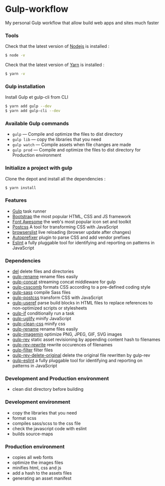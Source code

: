 # Gulp-workflow

My personal Gulp workflow that allow build web apps and sites much faster




### Tools

Check that the latest version of [Nodejs](https://nodejs.org/en/download/) is installed :
```sh
$ node -v
```

Check that the latest version of [Yarn](https://yarnpkg.com/en/docs/install) is installed :
```sh
$ yarn -v
```



### Gulp installation

Install Gulp et gulp-cli from CLI
```sh
$ yarn add gulp --dev
$ yarn add gulp-cli --dev
```



### Available Gulp commands

* `gulp` — Compile and optimize the files to dist directory
* `gulp lib` — copy the libraries that you need
* `gulp watch` — Compile assets when file changes are made
* `gulp prod` — Compile and optimize the files to dist directory for Production environment




### Initialize a project with gulp

Clone the depot and install all the dependencies :
```sh
$ yarn install
```




### Features

* [Gulp](https://github.com/gulpjs/gulp/tree/v3.9.1) task runner
* [Bootstrap](http://getbootstrap.com/) the most popular HTML, CSS and JS framework
* [Font Awesome](https://fontawesome.com/) the web's most popular icon set and toolkit
* [Postcss](https://postcss.org/) A tool for transforming CSS with JavaScript
* [browserslist](https://github.com/browserslist/browserslist) live reloading (browser update after changes)
* [Autoprefixer](https://github.com/postcss/autoprefixer) plugin to parse CSS and add vendor prefixes
* [Eslint](https://eslint.org/) a fully pluggable tool for identifying and reporting on patterns in JavaScript




### Dependencies

* [del](https://github.com/sindresorhus/del) delete files and directories
* [gulp-rename](https://github.com/hparra/gulp-rename) rename files easily
* [gulp-concat](https://github.com/gulp-community/gulp-concat) streaming concat middleware for gulp
* [gulp-csscomb](https://github.com/koistya/gulp-csscomb) formats CSS according to a pre-defined coding style
* [gulp-sass](https://github.com/dlmanning/gulp-sass) compile Sass files
* [gulp-postcss](https://github.com/postcss/gulp-postcss) transform CSS with JavaScript
* [gulp-useref](https://github.com/jonkemp/gulp-useref) parse build blocks in HTML files to replace references to non-optimized scripts or stylesheets
* [gulp-if](https://github.com/robrich/gulp-if) conditionally run a task
* [gulp-uglify](https://github.com/terinjokes/gulp-uglify) minify JavaScript
* [gulp-clean-css](https://github.com/scniro/gulp-clean-css) minify css
* [gulp-rename](https://github.com/hparra/gulp-rename) rename files easily
* [gulp-imagemin](https://github.com/1000ch/gulp-image) optimize PNG, JPEG, GIF, SVG images
* [gulp-rev](https://github.com/sindresorhus/gulp-rev) static asset revisioning by appending content hash to filenames
* [gulp-rev-rewrite](https://github.com/TheDancingCode/gulp-rev-rewrite) rewrite occurences of filenames
* [gulp-filter](https://github.com/sindresorhus/gulp-filter) filter files
* [gulp-rev-delete-original](https://github.com/nib-health-funds/gulp-rev-delete-original) delete the original file rewritten by gulp-rev
* [gulp-eslint](https://github.com/adametry/gulp-eslint) a fully pluggable tool for identifying and reporting on patterns in JavaScript




### Development and Production environment

* clean dist directory before building




### Development environment

* copy the libraries that you need
* format scss
* compiles sass/scss to the css file
* check the javascript code with eslint
* builds source-maps




### Production environment

* copies all web fonts
* optimize the images files
* minifies html, css and js
* add a hash to the assets files
* generating an asset manifest